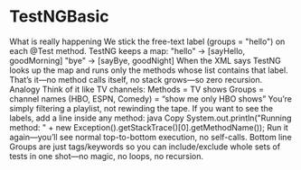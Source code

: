 # TestNGBasic



What is really happening
We stick the free-text label (groups = "hello") on each @Test method.
TestNG keeps a map:
"hello" → [sayHello, goodMorning]
"bye"  → [sayBye, goodNight]
When the XML says
<include name="hello"/>
TestNG looks up the map and runs only the methods whose list contains that label.
That’s it—no method calls itself, no stack grows—so zero recursion.
Analogy
Think of it like TV channels:
Methods = TV shows
Groups = channel names (HBO, ESPN, Comedy)
<include name="HBO"/> = “show me only HBO shows”
You’re simply filtering a playlist, not rewinding the tape.
If you want to see the labels, add a line inside any method:
java
Copy
System.out.println("Running method: " + new Exception().getStackTrace()[0].getMethodName());
Run it again—you’ll see normal top-to-bottom execution, no self-calls.
Bottom line
Groups are just tags/keywords so you can include/exclude whole sets of tests in one shot—no magic, no loops, no recursion.
